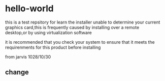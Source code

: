 # hello-world
this is a test repsitory for learn
the installer unable to determine your current graphics card,this is frequently
caused by installing over a remote desktop,or by using virtualization software


it is recommended that you check your system to ensure that it meets the 
requirenments for this product before installing

from jarvis 1028/10/30
 ## change
